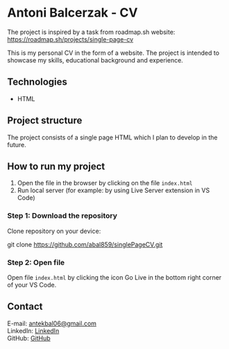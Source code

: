 # Antoni Balcerzak - CV
The project is inspired by a task from roadmap.sh website: https://roadmap.sh/projects/single-page-cv

This is my personal CV in the form of a website. The project is intended to showcase my skills, educational background and experience.

## Technologies

- HTML

## Project structure

The project consists of a single page HTML which I plan to develop in the future.

## How to run my project

1. Open the file in the browser by clicking on the file `index.html`
2. Run local server (for example: by using Live Server extension in VS Code)

### Step 1: Download the repository

Clone repository on your device:

git clone https://github.com/abal859/singlePageCV.git

### Step 2: Open file

Open file `index.html` by clicking the icon Go Live in the bottom right corner of your VS Code.

## Contact

E-mail: antekbal06@gmail.com  
LinkedIn: [LinkedIn](https://www.linkedin.com/in/antoni-balcerzak-899000329/)  
GitHub: [GitHub](https://github.com/abal859)
